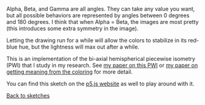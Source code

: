 <script src="https://polyfill.io/v3/polyfill.min.js?features=es6"></script>
<script id="MathJax-script" async src="https://cdn.jsdelivr.net/npm/mathjax@3/es5/tex-mml-chtml.js"></script>
<script src="https://lynntf.github.io/libraries/p5.js"></script>
<script src="https://lynntf.github.io/libraries/p5.sound.min.js"></script>

<div id="sketch-holder">
    <!-- Our sketch will go here! -->
</div>
<script src="sketch.js"></script>

Alpha, Beta, and Gamma are all angles. They can take any value you want, but all possible behaviors are represented by angles between 0 degrees and 180 degrees. I think that when Alpha = Beta, the images are most pretty (this introduces some extra symmetry in the image).

Letting the drawing run for a while will allow the colors to stabilize in its red-blue hue, but the lightness will max out after a while.
  
This is an implementation of the bi-axial hemispherical piecewise isometry (PWI) that I study in my research. See <a href="https://journals.aps.org/pre/abstract/10.1103/PhysRevE.99.032204">my paper on this PWI</a> or <a href="https://journals.aps.org/pre/abstract/10.1103/PhysRevE.101.012204">my paper on getting meaning from the coloring</a> for more detail.

You can find this sketch on the <a href = "https://editor.p5js.org/lynntf/sketches/_Et7uxMlP">p5.js website</a> as well to play around with it.

<a href = "https://lynntf.github.io/sketches"> Back to sketches </a>
